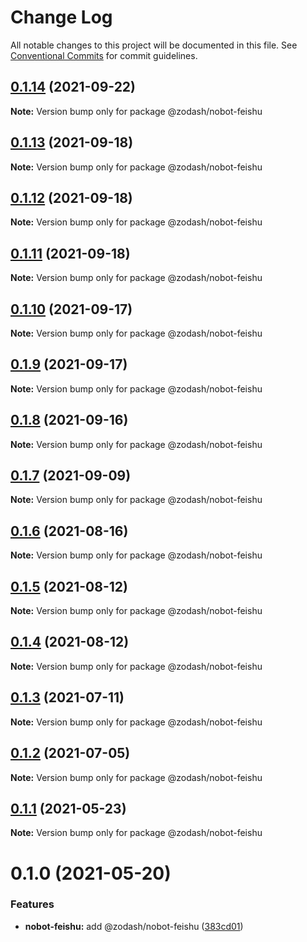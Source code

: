 # Change Log

All notable changes to this project will be documented in this file.
See [Conventional Commits](https://conventionalcommits.org) for commit guidelines.

## [0.1.14](https://github.com/zcorky/zodash/compare/@zodash/nobot-feishu@0.1.13...@zodash/nobot-feishu@0.1.14) (2021-09-22)

**Note:** Version bump only for package @zodash/nobot-feishu





## [0.1.13](https://github.com/zcorky/zodash/compare/@zodash/nobot-feishu@0.1.12...@zodash/nobot-feishu@0.1.13) (2021-09-18)

**Note:** Version bump only for package @zodash/nobot-feishu





## [0.1.12](https://github.com/zcorky/zodash/compare/@zodash/nobot-feishu@0.1.11...@zodash/nobot-feishu@0.1.12) (2021-09-18)

**Note:** Version bump only for package @zodash/nobot-feishu





## [0.1.11](https://github.com/zcorky/zodash/compare/@zodash/nobot-feishu@0.1.10...@zodash/nobot-feishu@0.1.11) (2021-09-18)

**Note:** Version bump only for package @zodash/nobot-feishu





## [0.1.10](https://github.com/zcorky/zodash/compare/@zodash/nobot-feishu@0.1.9...@zodash/nobot-feishu@0.1.10) (2021-09-17)

**Note:** Version bump only for package @zodash/nobot-feishu





## [0.1.9](https://github.com/zcorky/zodash/compare/@zodash/nobot-feishu@0.1.8...@zodash/nobot-feishu@0.1.9) (2021-09-17)

**Note:** Version bump only for package @zodash/nobot-feishu





## [0.1.8](https://github.com/zcorky/zodash/compare/@zodash/nobot-feishu@0.1.7...@zodash/nobot-feishu@0.1.8) (2021-09-16)

**Note:** Version bump only for package @zodash/nobot-feishu





## [0.1.7](https://github.com/zcorky/zodash/compare/@zodash/nobot-feishu@0.1.6...@zodash/nobot-feishu@0.1.7) (2021-09-09)

**Note:** Version bump only for package @zodash/nobot-feishu





## [0.1.6](https://github.com/zcorky/zodash/compare/@zodash/nobot-feishu@0.1.5...@zodash/nobot-feishu@0.1.6) (2021-08-16)

**Note:** Version bump only for package @zodash/nobot-feishu





## [0.1.5](https://github.com/zcorky/zodash/compare/@zodash/nobot-feishu@0.1.4...@zodash/nobot-feishu@0.1.5) (2021-08-12)

**Note:** Version bump only for package @zodash/nobot-feishu





## [0.1.4](https://github.com/zcorky/zodash/compare/@zodash/nobot-feishu@0.1.3...@zodash/nobot-feishu@0.1.4) (2021-08-12)

**Note:** Version bump only for package @zodash/nobot-feishu





## [0.1.3](https://github.com/zcorky/zodash/compare/@zodash/nobot-feishu@0.1.2...@zodash/nobot-feishu@0.1.3) (2021-07-11)

**Note:** Version bump only for package @zodash/nobot-feishu





## [0.1.2](https://github.com/zcorky/zodash/compare/@zodash/nobot-feishu@0.1.1...@zodash/nobot-feishu@0.1.2) (2021-07-05)

**Note:** Version bump only for package @zodash/nobot-feishu





## [0.1.1](https://github.com/zcorky/zodash/compare/@zodash/nobot-feishu@0.1.0...@zodash/nobot-feishu@0.1.1) (2021-05-23)

**Note:** Version bump only for package @zodash/nobot-feishu





# 0.1.0 (2021-05-20)


### Features

* **nobot-feishu:** add @zodash/nobot-feishu ([383cd01](https://github.com/zcorky/zodash/commit/383cd01d71e995185eed4bb70502a3de64ca5551))
